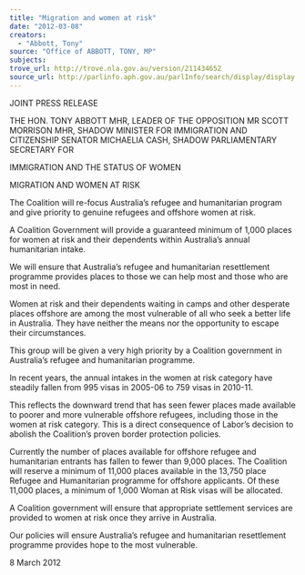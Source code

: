 ```yaml
---
title: "Migration and women at risk"
date: "2012-03-08"
creators:
  - "Abbott, Tony"
source: "Office of ABBOTT, TONY, MP"
subjects:
trove_url: http://trove.nla.gov.au/version/211434652
source_url: http://parlinfo.aph.gov.au/parlInfo/search/display/display.w3p;query=Id%3A%22media/pressrel/2153652%22
---
```


 

 

 JOINT PRESS RELEASE 

 THE HON. TONY ABBOTT MHR, LEADER OF THE OPPOSITION  MR SCOTT MORRISON MHR, SHADOW MINISTER FOR IMMIGRATION AND  CITIZENSHIP   SENATOR MICHAELIA CASH, SHADOW PARLIAMENTARY SECRETARY FOR  

 IMMIGRATION AND THE STATUS OF WOMEN   

 

 MIGRATION AND WOMEN AT RISK 

 

 

 The Coalition will re-focus Australia’s refugee and humanitarian program and give priority to genuine  refugees and offshore women at risk.     

 A Coalition Government will provide a guaranteed minimum of 1,000 places for women at risk and their  dependents within Australia’s annual humanitarian intake.    

 We will ensure that Australia’s refugee and humanitarian resettlement programme provides places to those  we can help most and those who are most in need.     

 Women at risk and their dependents waiting in camps and other desperate places offshore are among the  most vulnerable of all who seek a better life in Australia. They have neither the means nor the opportunity to  escape their circumstances.    

 This group will be given a very high priority by a Coalition government in Australia’s refugee and  humanitarian programme.     

 In recent years, the annual intakes in the women at risk category have steadily fallen from 995 visas in 2005-06 to 759 visas in 2010-11.     

 This reflects the downward trend that has seen fewer places made available to poorer and more vulnerable  offshore refugees, including those in the women at risk category. This is a direct consequence of Labor’s  decision to abolish the Coalition’s proven border protection policies.   

 Currently the number of places available for offshore refugee and humanitarian entrants has fallen to fewer  than 9,000 places.  The Coalition will reserve a minimum of 11,000 places available in the 13,750 place  Refugee and Humanitarian programme for offshore applicants.  Of these 11,000 places, a minimum of 1,000  Woman at Risk visas will be allocated.   

 A Coalition government will ensure that appropriate settlement services are provided to women at risk once  they arrive in Australia.   

 Our policies will ensure Australia’s refugee and humanitarian resettlement programme provides hope to the  most vulnerable.   

 

 8 March 2012   

